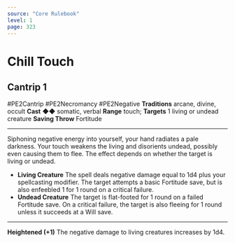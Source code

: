 ```yaml
---
source: "Core Rulebook"
level: 1
page: 323
---
```


# Chill Touch
## Cantrip 1
#PE2Cantrip #PE2Necromancy #PE2Negative 
**Traditions** arcane, divine, occult
**Cast** ◆◆ somatic, verbal
**Range** touch; **Targets** 1 living or undead creature
**Saving Throw** Fortitude

-----
Siphoning negative energy into yourself, your hand radiates a pale darkness. Your touch weakens the living and disorients undead, possibly even causing them to flee. The effect depends on whether the target is living or undead.

- **Living Creature** The spell deals negative damage equal to 1d4 plus your spellcasting modifier. The target attempts a basic Fortitude save, but is also enfeebled 1 for 1 round on a critical failure.    
- **Undead Creature** The target is flat-footed for 1 round on a failed Fortitude save. On a critical failure, the target is also fleeing for 1 round unless it succeeds at a Will save.

---
**Heightened (+1)** The negative damage to living creatures increases by 1d4.